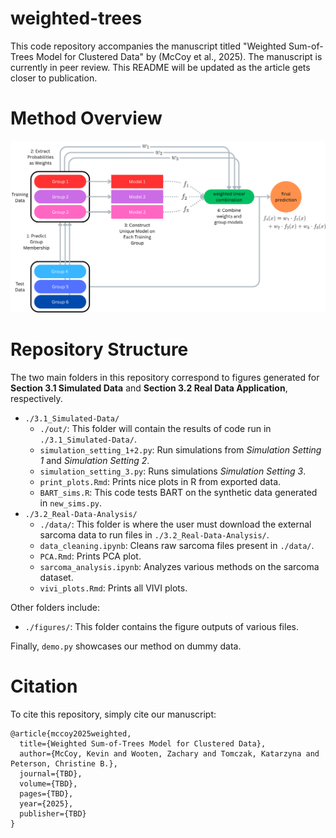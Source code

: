 # weighted-trees
This code repository accompanies the manuscript titled "Weighted Sum-of-Trees Model for Clustered Data" by  (McCoy et al., 2025). The manuscript is currently in peer review. This README will be updated as the article gets closer to publication.

# Method Overview

![](./figures/methods_figure.png)

# Repository Structure

The two main folders in this repository correspond to figures generated for **Section 3.1 Simulated Data** and **Section 3.2 Real Data Application**, respectively.

- `./3.1_Simulated-Data/`
  - `./out/`: This folder will contain the results of code run in `./3.1_Simulated-Data/`.
  - `simulation_setting_1+2.py`: Run simulations from *Simulation Setting 1* and *Simulation Setting 2*.
  - `simulation_setting_3.py`: Runs simulations *Simulation Setting 3*.
  - `print_plots.Rmd`: Prints nice plots in R from exported data.
  - `BART_sims.R`: This code tests BART on the synthetic data generated in `new_sims.py`.
- `./3.2_Real-Data-Analysis/`
  - `./data/`: This folder is where the user must download the external sarcoma data to run files in `./3.2_Real-Data-Analysis/`.
  - `data_cleaning.ipynb`: Cleans raw sarcoma files present in `./data/`.
  - `PCA.Rmd`: Prints PCA plot.
  - `sarcoma_analysis.ipynb`: Analyzes various methods on the sarcoma dataset.
  - `vivi_plots.Rmd`: Prints all VIVI plots.

Other folders include:
- `./figures/`: This folder contains the figure outputs of various files.

Finally, `demo.py` showcases our method on dummy data.


# Citation

To cite this repository, simply cite our manuscript:

```{TeX}
@article{mccoy2025weighted,
  title={Weighted Sum-of-Trees Model for Clustered Data},
  author={McCoy, Kevin and Wooten, Zachary and Tomczak, Katarzyna and Peterson, Christine B.},
  journal={TBD},
  volume={TBD},
  pages={TBD},
  year={2025},
  publisher={TBD}
}
```
